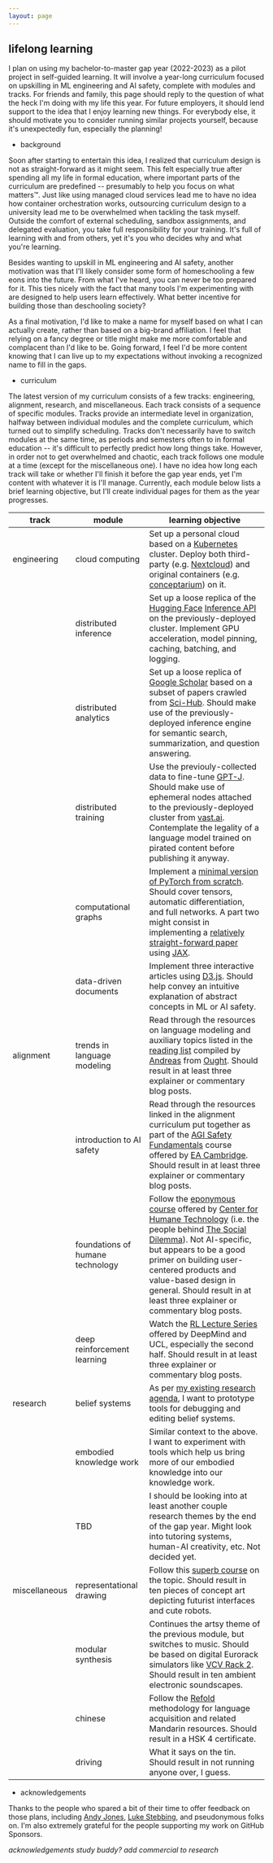 ```yaml
---
layout: page
---
```


## lifelong learning

I plan on using my bachelor-to-master gap year (2022-2023) as a pilot project in self-guided learning. It will involve a year-long curriculum focused on upskilling in ML engineering and AI safety, complete with modules and tracks. For friends and family, this page should reply to the question of what the heck I'm doing with my life this year. For future employers, it should lend support to the idea that I enjoy learning new things. For everybody else, it should motivate you to consider running similar projects yourself, because it's unexpectedly fun, especially the planning!

- background

Soon after starting to entertain this idea, I realized that curriculum design is not as straight-forward as it might seem. This felt especially true after spending all my life in formal education, where important parts of the curriculum are predefined -- presumably to help you focus on what matters™. Just like using managed cloud services lead me to have no idea how container orchestration works, outsourcing curriculum design to a university lead me to be overwhelmed when tackling the task myself. Outside the comfort of external scheduling, sandbox assignments, and delegated evaluation, you take full responsibility for your training. It's full of learning with and from others, yet it's you who decides why and what you're learning.

Besides wanting to upskill in ML engineering and AI safety, another motivation was that I'll likely consider some form of homeschooling a few eons into the future. From what I've heard, you can never be too prepared for it. This ties nicely with the fact that many tools I'm experimenting with are designed to help users learn effectively. What better incentive for building those than deschooling society?

As a final motivation, I'd like to make a name for myself based on what I can actually create, rather than based on a big-brand affiliation. I feel that relying on a fancy degree or title might make me more comfortable and complacent than I'd like to be. Going forward, I feel I'd be more content knowing that I can live up to my expectations without invoking a recognized name to fill in the gaps.

- curriculum

The latest version of my curriculum consists of a few tracks: engineering, alignment, research, and miscellaneous. Each track consists of a sequence of specific modules. Tracks provide an intermediate level in organization, halfway between individual modules and the complete curriculum, which turned out to simplify scheduling. Tracks don't necessarily have to switch modules at the same time, as periods and semesters often to in formal education -- it's difficult to perfectly predict how long things take. However, in order not to get overwhelmed and chaotic, each track follows one module at a time (except for the miscellaneous one). I have no idea how long each track will take or whether I'll finish it before the gap year ends, yet I'm content with whatever it is I'll manage. Currently, each module below lists a brief learning objective, but I'll create individual pages for them as the year progresses.

| track         | module                           | learning objective                                                                                                                                                                                                                                                                                                                                                                                                               |
| ------------- | -------------------------------- | -------------------------------------------------------------------------------------------------------------------------------------------------------------------------------------------------------------------------------------------------------------------------------------------------------------------------------------------------------------------------------------------------------------------------------- |
| engineering   | cloud computing                  | Set up a personal cloud based on a [Kubernetes](https://kubernetes.io/) cluster. Deploy both third-party (e.g. [Nextcloud](https://nextcloud.com/)) and original containers (e.g. [conceptarium](/thoughtware/conceptarium)) on it.                                                                                                                                                                                              |
|               | distributed inference            | Set up a loose replica of the [Hugging Face](https://huggingface.co/) [Inference API](https://api-inference.huggingface.co/docs/python/html/index.html) on the previously-deployed cluster. Implement GPU acceleration, model pinning, caching, batching, and logging.                                                                                                                                                           |
|               | distributed analytics            | Set up a loose replica of [Google Scholar](https://scholar.google.com/) based on a subset of papers crawled from [Sci-Hub](https://sci-hub.ru/). Should make use of the previously-deployed inference engine for semantic search, summarization, and question answering.                                                                                                                                                         |
|               | distributed training             | Use the previouly-collected data to fine-tune [GPT-J](https://6b.eleuther.ai/). Should make use of ephemeral nodes attached to the previously-deployed cluster from [vast.ai](https://vast.ai/). Contemplate the legality of a language model trained on pirated content before publishing it anyway.                                                                                                                            |
|               | computational graphs             | Implement a [minimal version of PyTorch from scratch](https://minitorch.github.io/). Should cover tensors, automatic differentiation, and full networks. A part two might consist in implementing a [relatively straight-forward paper](https://arxiv.org/pdf/2103.03206.pdf) using [JAX](https://jax.readthedocs.io/en/latest/jax-101/index.html).                                                                              |
|               | data-driven documents            | Implement three interactive articles using [D3.js](https://d3js.org/). Should help convey an intuitive explanation of abstract concepts in ML or AI safety.                                                                                                                                                                                                                                                                      |
| alignment     | trends in language modeling      | Read through the resources on language modeling and auxiliary topics listed in the [reading list](https://docs.google.com/document/d/1Z1mQ47FqzNBzNvalWgSnyGph7A4Q7MndOEqsqv_mto0/edit#heading=h.4khaz12c49ll) compiled by [Andreas](https://stuhlmueller.org/) from [Ought](https://ought.org/). Should result in at least three explainer or commentary blog posts.                                                            |
|               | introduction to AI safety        | Read through the resources linked in the alignment curriculum put together as part of the [AGI Safety Fundamentals](https://www.eacambridge.org/technical-alignment-curriculum) course offered by [EA Cambridge](https://www.eacambridge.org/). Should result in at least three explainer or commentary blog posts.                                                                                                              |
|               | foundations of humane technology | Follow the [eponymous course](https://www.humanetech.com/course) offered by [Center for Humane Technology](https://www.humanetech.com/) (i.e. the people behind [The Social Dilemma](https://www.humanetech.com/the-social-dilemma)). Not AI-specific, but appears to be a good primer on building user-centered products and value-based design in general. Should result in at least three explainer or commentary blog posts. |
|               | deep reinforcement learning      | Watch the [RL Lecture Series](https://deepmind.com/learning-resources/reinforcement-learning-series-2021) offered by DeepMind and UCL, especially the second half. Should result in at least three explainer or commentary blog posts.                                                                                                                                                                                           |
| research      | belief systems                   | As per [my existing research agenda](/reflections/twenty-one), I want to prototype tools for debugging and editing belief systems.                                                                                                                                                                                                                                                                                               |
|               | embodied knowledge work          | Similar context to the above. I want to experiment with tools which help us bring more of our embodied knowledge into our knowledge work.                                                                                                                                                                                                                                                                                        |
|               | TBD                              | I should be looking into at least another couple research themes by the end of the gap year. Might look into tutoring systems, human-AI creativity, etc. Not decided yet.                                                                                                                                                                                                                                                        |
| miscellaneous | representational drawing         | Follow this [superb course](https://drawabox.com/) on the topic. Should result in ten pieces of concept art depicting futurist interfaces and cute robots.                                                                                                                                                                                                                                                                       |
|               | modular synthesis                | Continues the artsy theme of the previous module, but switches to music. Should be based on digital Eurorack simulators like [VCV Rack 2](https://vcvrack.com/). Should result in ten ambient electronic soundscapes.                                                                                                                                                                                                            |
|               | chinese                          | Follow the [Refold](https://refold.la/) methodology for language acquisition and related Mandarin resources. Should result in a HSK 4 certificate.                                                                                                                                                                                                                                                                               |
|               | driving                          | What it says on the tin. Should result in not running anyone over, I guess.                                                                                                                                                                                                                                                                                                                                                      |

- acknowledgements

Thanks to the people who spared a bit of their time to offer feedback on those plans, including [Andy Jones](https://andyljones.com/), [Luke Stebbing](https://ought.org/team), and pseudonymous folks on. I'm also extremely grateful for the people supporting my work on GitHub Sponsors.

_acknowledgements_
_study buddy?_
_add commercial to research_
